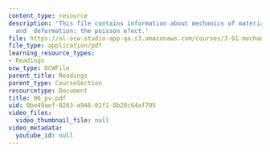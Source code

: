 ```yaml
---
content_type: resource
description: 'This file contains information about mechanics of materials, stresses,
  and  deformation: the poisson e?ect.'
file: https://ol-ocw-studio-app-qa.s3.amazonaws.com/courses/3-91-mechanical-behavior-of-plastics-spring-2007/0be49aef0263a94601f18b28c64af705_06_pv.pdf
file_type: application/pdf
learning_resource_types:
- Readings
ocw_type: OCWFile
parent_title: Readings
parent_type: CourseSection
resourcetype: Document
title: 06_pv.pdf
uid: 0be49aef-0263-a946-01f1-8b28c64af705
video_files:
  video_thumbnail_file: null
video_metadata:
  youtube_id: null
---
```

